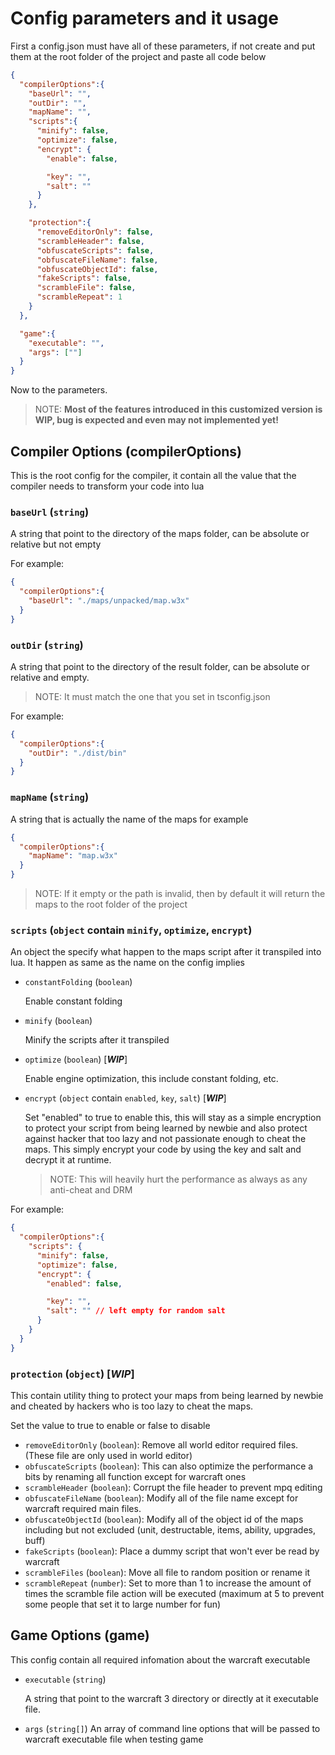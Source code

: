 # Config parameters and it usage

  First a config.json must have all of these parameters, if not create and put them at the root folder of the
  project and paste all code below

```json
{
  "compilerOptions":{
    "baseUrl": "",
    "outDir": "",
    "mapName": "",
    "scripts":{
      "minify": false,
      "optimize": false,
      "encrypt": {
        "enable": false,

        "key": "",
        "salt": ""
      }
    },

    "protection":{
      "removeEditorOnly": false,
      "scrambleHeader": false,
      "obfuscateScripts": false,
      "obfuscateFileName": false,
      "obfuscateObjectId": false,
      "fakeScripts": false,
      "scrambleFile": false,
      "scrambleRepeat": 1
    }
  },

  "game":{
    "executable": "",
    "args": [""]
  }
}
```

  Now to the parameters.

>NOTE: **Most of the features introduced in this customized version is WIP, bug is expected and even may not implemented yet!**

## Compiler Options (compilerOptions)

  This is the root config for the compiler, it contain all the value that the compiler needs to transform your code
  into lua

### `baseUrl` (`string`)

  A string that point to the directory of the maps folder, can be absolute or relative but not empty

  For example:

```json
{
  "compilerOptions":{
    "baseUrl": "./maps/unpacked/map.w3x"
  }
}
```

### `outDir` (`string`)

  A string that point to the directory of the result folder, can be absolute or relative and empty.
  >NOTE: It must match the one that you set in tsconfig.json

  For example:

```json
{
  "compilerOptions":{
    "outDir": "./dist/bin"
  }
}
```

### `mapName` (`string`)

  A string that is actually the name of the maps for example

```json
{
  "compilerOptions":{
    "mapName": "map.w3x"
  }
}
```

>NOTE: If it empty or the path is invalid, then by default it will return the maps to the root folder of the project

### `scripts` (`object` contain `minify`, `optimize`, `encrypt`)

  An object the specify what happen to the maps script after it transpiled into lua. It happen as same as the name on the config implies

- `constantFolding` (`boolean`)

  Enable constant folding

- `minify` (`boolean`)

  Minify the scripts after it transpiled

- `optimize` (`boolean`) [***WIP***]

  Enable engine optimization, this include constant folding, etc.

- `encrypt` (`object` contain `enabled`, `key`, `salt`) [***WIP***]

  Set "enabled" to true to enable this, this will stay as a simple encryption to protect your script from being learned by newbie and also protect against hacker that too lazy and not passionate enough to cheat the maps. This simply encrypt your code by using the key and salt and decrypt it at runtime.
  >NOTE: This will heavily hurt the performance as always as any anti-cheat and DRM

For example:

```json
{
  "compilerOptions":{
    "scripts": {
      "minify": false,
      "optimize": false,
      "encrypt": {
        "enabled": false,

        "key": "",
        "salt": "" // left empty for random salt
      }
    }
  }
}
```

### `protection` (`object`) [*WIP*]

  This contain utility thing to protect your maps from being learned by newbie and cheated by hackers who is too lazy to cheat the maps.

  Set the value to true to enable or false to disable

- `removeEditorOnly` (`boolean`): Remove all world editor required files. (These file are only used in world editor)
- `obfuscateScripts` (`boolean`): This can also optimize the performance a bits by renaming all function except for warcraft ones
- `scrambleHeader` (`boolean`): Corrupt the file header to prevent mpq editing
- `obfuscateFileName` (`boolean`): Modify all of the file name except for warcraft required main files.
- `obfuscateObjectId` (`boolean`): Modify all of the object id of the maps including but not excluded (unit, destructable, items, ability, upgrades, buff)
- `fakeScripts` (`boolean`): Place a dummy script that won't ever be read by warcraft
- `scrambleFiles` (`boolean`): Move all file to random position or rename it
- `scrambleRepeat` (`number`): Set to more than 1 to increase the amount of times the scramble file action will be executed (maximum at 5 to prevent some people that set it to large number for fun)

## Game Options (game)

  This config contain all required infomation about the warcraft executable

- `executable` (`string`)

  A string that point to the warcraft 3 directory or directly at it executable file.
- `args` (`string[]`)
  An array of command line options that will be passed to warcraft executable file when testing game
